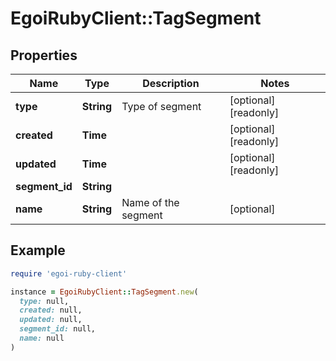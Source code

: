# EgoiRubyClient::TagSegment

## Properties

| Name | Type | Description | Notes |
| ---- | ---- | ----------- | ----- |
| **type** | **String** | Type of segment | [optional][readonly] |
| **created** | **Time** |  | [optional][readonly] |
| **updated** | **Time** |  | [optional][readonly] |
| **segment_id** | **String** |  |  |
| **name** | **String** | Name of the segment | [optional] |

## Example

```ruby
require 'egoi-ruby-client'

instance = EgoiRubyClient::TagSegment.new(
  type: null,
  created: null,
  updated: null,
  segment_id: null,
  name: null
)
```


